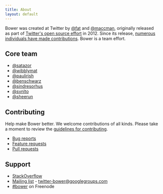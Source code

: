 ```yaml
---
title: About
layout: default
---
```


Bower was created at Twitter by [@fat](https://github.com/fat) and [@maccman](https://github.com/maccman), originally released as part of [Twitter's open source effort](https://engineering.twitter.com/opensource) in 2012. Since its release, [numerous individuals have made contributions](https://github.com/bower/bower/graphs/contributors). Bower is a team effort.

## Core team

* [@satazor](https://github.com/satazor)
* [@wibblymat](https://github.com/wibblymat)
* [@paulirish](https://github.com/paulirish)
* [@benschwarz](https://github.com/benschwarz)
* [@sindresorhus](https://github.com/sindresorhus)
* [@svnlto](https://github.com/svnlto)
* [@sheerun](https://github.com/sheerun)

## Contributing

Help make Bower better. We welcome contributions of all kinds. Please take a moment to review the [guidelines for contributing](https://github.com/bower/bower/blob/master/CONTRIBUTING.md).

* [Bug reports](https://github.com/bower/bower/blob/master/CONTRIBUTING.md#bugs)
* [Feature requests](https://github.com/bower/bower/blob/master/CONTRIBUTING.md#features)
* [Pull requests](https://github.com/bower/bower/blob/master/CONTRIBUTING.md#pull-requests)

## Support

* [StackOverflow](http://stackoverflow.com/questions/tagged/bower)
* [Mailing list](http://groups.google.com/group/twitter-bower) - twitter-bower@googlegroups.com
* [\#bower](http://webchat.freenode.net/?channels=bower) on Freenode
